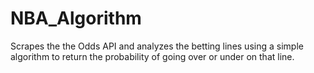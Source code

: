 # NBA_Algorithm
Scrapes the the Odds API and analyzes the betting lines using a simple algorithm to return the probability of going over or under on that line.
